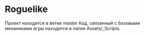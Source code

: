 # Roguelike
Проект находится в ветке master
Код, связанный с базовыми механиками игры находится в папке Assets/_Scripts
